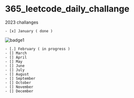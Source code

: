 # 365_leetcode_daily_challange


2023 challanges

    - [x] January ( done )


![badge1](https://user-images.githubusercontent.com/75450076/216053267-68c436fb-67c1-44ec-afca-028166a83acd.JPG)


    - [.] February ( in progress )
    - [] March 
    - [] April
    - [] May
    - [] June 
    - [] July
    - [] August 
    - [] September 
    - [] October
    - [] November
    - [] December
